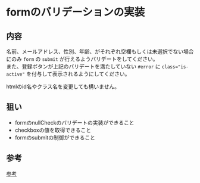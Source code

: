 # formのバリデーションの実装

## 内容 
名前、メールアドレス、性別、年齢、がそれぞれ空欄もしくは未選択でない場合にのみ `form` の `submit` が行えるようバリデートをしてください。  
また、登録ボタンが上記のバリデートを満たしていない `#error` に `class="is-active"` を付与して表示されるようにしてください。  
  
htmlのid名やクラス名を変更しても構いません。  

## 狙い
- formのnullCheckのバリデートの実装ができること  
- checkboxの値を取得できること  
- formのsubmitの制御ができること  
  
## 参考

[参考](./example/README.md)  
